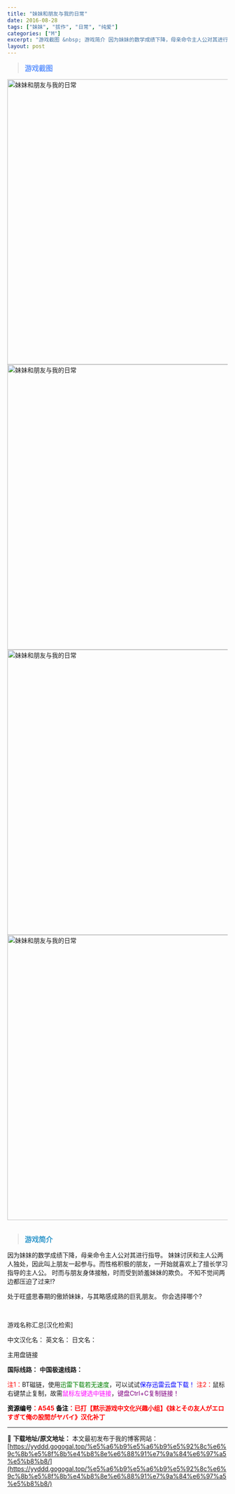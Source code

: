 ```yaml
---
title: "妹妹和朋友与我的日常"
date: 2016-08-28
tags: ["妹妹", "拔作", "日常", "纯爱"]
categories: ["M"]
excerpt: "游戏截图 &nbsp; 游戏简介 因为妹妹的数学成绩下降，母亲命令主人公对其进行指导。 妹妹讨厌和主人公两人独处，因此叫上朋友一起参与。而性格积极的朋友，一开始就喜欢上了擅长学习指导的主人公。 时而与朋友身体接触，时而受到娇羞妹妹的欺负。 不知不觉间两边都压迫了过来!? 处于旺盛思春期的傲娇妹妹，与&hellip;"
layout: post
---
```


<div>
<blockquote><b><span style="font-size: 12pt; color: #6699ff;">游戏截图</span></b></blockquote>
<div><img title="点击放大" src="https://yyddd.gogogal.top/wp-content/uploads/2025/04/20250430_6811eaef48fcc.webp" alt="妹妹和朋友与我的日常" width="650" /></div>
<div><img title="点击放大" src="https://yyddd.gogogal.top/wp-content/uploads/2025/04/20250430_6811eaf0e14d0.webp" alt="妹妹和朋友与我的日常" width="650" /></div>
<div><img title="点击放大" src="https://yyddd.gogogal.top/wp-content/uploads/2025/04/20250430_6811eaf34f3fb.webp" alt="妹妹和朋友与我的日常" width="650" /></div>
<div><img title="点击放大" src="https://yyddd.gogogal.top/wp-content/uploads/2025/04/20250430_6811eaf4a06f3.webp" alt="妹妹和朋友与我的日常" width="650" /></div>
&nbsp;
<blockquote><b><span style="font-size: 12pt; color: #3399cc;">游戏简介</span></b></blockquote>
<div>因为妹妹的数学成绩下降，母亲命令主人公对其进行指导。
妹妹讨厌和主人公两人独处，因此叫上朋友一起参与。而性格积极的朋友，一开始就喜欢上了擅长学习指导的主人公。
时而与朋友身体接触，时而受到娇羞妹妹的欺负。
不知不觉间两边都压迫了过来!?

处于旺盛思春期的傲娇妹妹，与其略感成熟的巨乳朋友。
你会选择哪个?

</div>
&nbsp;

游戏名称汇总[汉化检索]

中文汉化名：
英文名：
日文名：

</div>
<div class="panel panel-primary">
<div class="panel-heading">主用盘链接</div>
<div class="panel-body">

<b>国际线路：</b>
<b>中国极速线路：</b>


<span style="color: #ff0000;">注1：</span>BT磁链，使用<span style="color: #008000;">迅雷下载若无速度</span>，可以试试<span style="color: #0000ff;">保存迅雷云盘下载！</span>
<span style="color: #ff0000;">注2：</span>鼠标右键禁止复制，故需<span style="color: #ff00ff;">鼠标左键选中链接</span>，<span style="color: #800080;">键盘Ctrl+C复制链接！</span>

</div>
<div class="panel-footer"><span style="color: #ff0000;"><b><span style="color: #000000;">资源编号</span>：A545</b></span>
<span style="color: #ff0000;"><b><span style="color: #000000;">备注</span>：已打【黙示游戏中文化兴趣小组】《妹とその友人がエロすぎて俺の股間がヤバイ》汉化补丁</b></span></div>
</div>

---
📖 **下载地址/原文地址：** 本文最初发布于我的博客网站：[https://yyddd.gogogal.top/%e5%a6%b9%e5%a6%b9%e5%92%8c%e6%9c%8b%e5%8f%8b%e4%b8%8e%e6%88%91%e7%9a%84%e6%97%a5%e5%b8%b8/](https://yyddd.gogogal.top/%e5%a6%b9%e5%a6%b9%e5%92%8c%e6%9c%8b%e5%8f%8b%e4%b8%8e%e6%88%91%e7%9a%84%e6%97%a5%e5%b8%b8/)
